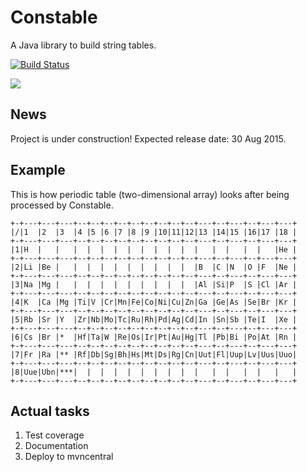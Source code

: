 Constable
=========

A Java library to build string tables.

[![Build Status](https://travis-ci.org/ganchurin/constable.svg?branch=master)](https://travis-ci.org/ganchurin/constable)

![](https://reposs.herokuapp.com/?path=ganchurin/constable)

News
----

Project is under construction!
Expected release date: 30 Aug 2015.

Example
-------

This is how periodic table (two-dimensional array) looks after being processed by Constable.

    +-+---+---+---+--+--+--+--+--+--+--+--+--+---+--+---+--+---+---+
    |/|1  |2  |3  |4 |5 |6 |7 |8 |9 |10|11|12|13 |14|15 |16|17 |18 |
    +-+---+---+---+--+--+--+--+--+--+--+--+--+---+--+---+--+---+---+
    |1|H  |   |   |  |  |  |  |  |  |  |  |  |   |  |   |  |   |He |
    +-+---+---+---+--+--+--+--+--+--+--+--+--+---+--+---+--+---+---+
    |2|Li |Be |   |  |  |  |  |  |  |  |  |  |B  |C |N  |O |F  |Ne |
    +-+---+---+---+--+--+--+--+--+--+--+--+--+---+--+---+--+---+---+
    |3|Na |Mg |   |  |  |  |  |  |  |  |  |  |Al |Si|P  |S |Cl |Ar |
    +-+---+---+---+--+--+--+--+--+--+--+--+--+---+--+---+--+---+---+
    |4|K  |Ca |Mg |Ti|V |Cr|Mn|Fe|Co|Ni|Cu|Zn|Ga |Ge|As |Se|Br |Kr |
    +-+---+---+---+--+--+--+--+--+--+--+--+--+---+--+---+--+---+---+
    |5|Rb |Sr |Y  |Zr|Nb|Mo|Tc|Ru|Rh|Pd|Ag|Cd|In |Sn|Sb |Te|I  |Xe |
    +-+---+---+---+--+--+--+--+--+--+--+--+--+---+--+---+--+---+---+
    |6|Cs |Br |*  |Hf|Ta|W |Re|Os|Ir|Pt|Au|Hg|Tl |Pb|Bi |Po|At |Rn |
    +-+---+---+---+--+--+--+--+--+--+--+--+--+---+--+---+--+---+---+
    |7|Fr |Ra |** |Rf|Db|Sg|Bh|Hs|Mt|Ds|Rg|Cn|Uut|Fl|Uup|Lv|Uus|Uuo|
    +-+---+---+---+--+--+--+--+--+--+--+--+--+---+--+---+--+---+---+
    |8|Uue|Ubn|***|  |  |  |  |  |  |  |  |  |   |  |   |  |   |   |
    +-+---+---+---+--+--+--+--+--+--+--+--+--+---+--+---+--+---+---+

Actual tasks
--------------------

1. Test coverage
2. Documentation
3. Deploy to mvncentral